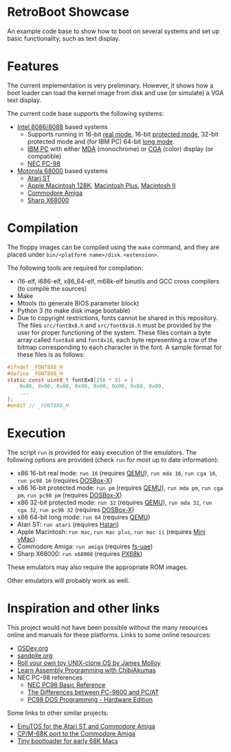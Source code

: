 # RetroBoot Showcase

An example code base to show how to boot on several systems and set up basic functionality, such as text display.

# Features

The current implementation is very preliminary.
However, it shows how a boot loader can load the kernel image from disk and use (or simulate) a VGA text display.

The current code base supports the following systems:

* [Intel 8086/8088](https://en.wikipedia.org/wiki/Intel_8086) based systems
    * Supports running in 16-bit [real mode](https://en.wikipedia.org/wiki/Real_mode), 16-bit [protected mode](https://en.wikipedia.org/wiki/Protected_mode), 32-bit protected mode and (for IBM PC) 64-bit [long mode](https://en.wikipedia.org/wiki/Long_mode).
    * [IBM PC](https://en.wikipedia.org/wiki/IBM_Personal_Computer) with either [MDA](https://en.wikipedia.org/wiki/IBM_Monochrome_Display_Adapter) (monochrome) or [CGA](https://en.wikipedia.org/wiki/Color_Graphics_Adapter) (color) display (or compatible)
    * [NEC PC-98](https://en.wikipedia.org/wiki/PC-98)
* [Motorola 68000](https://en.wikipedia.org/wiki/Motorola_68000) based systems
    * [Atari ST](https://en.wikipedia.org/wiki/Atari_ST)
    * [Apple Macintosh 128K](https://en.wikipedia.org/wiki/Macintosh_128K), [Macintosh Plus](https://en.wikipedia.org/wiki/Macintosh_Plus), [Macintosh II](https://en.wikipedia.org/wiki/Macintosh_II)
    * [Commodore Amiga](https://en.wikipedia.org/wiki/Amiga)
    * [Sharp X68000](https://en.wikipedia.org/wiki/X68000)

# Compilation

The floppy images can be compiled using the `make` command, and they are placed under `bin/<platform name>/disk.<extension>`.

The following tools are required for compilation:

* i16-elf, i686-elf, x86_64-elf, m68k-elf binutils and GCC cross compilers (to compile the sources)
* Make
* Mtools (to generate BIOS parameter block)
* Python 3 (to make disk image bootable)
* Due to copyright restrictions, fonts cannot be shared in this repository. The files `src/font8x8.h` and `src/font8x16.h` must be provided by the user for proper functioning of the system. These files contain a byte array called `font8x8` and `font8x16`, each byte representing a row of the bitmap corresponding to each character in the font. A sample format for these files is as follows:

```c
#ifndef _FONT8X8_H
#define _FONT8X8_H
static const uint8_t font8x8[256 * 8] = {
    0x00, 0x00, 0x00, 0x00, 0x00, 0x00, 0x00, 0x00,
    ...
};
#endif // _FONT8X8_H
```

# Execution

The script `run` is provided for easy execution of the emulators.
The following options are provided (check `run` for most up to date information):

* x86 16-bit real mode: `run 16` (requires [QEMU](https://www.qemu.org/)), `run mda 16`, `run cga 16`, `run pc98 16` (requires [DOSBox-X](https://dosbox-x.com/))
* x86 16-bit protected mode: `run pm` (requires [QEMU](https://www.qemu.org/)), `run mda pm`, `run cga pm`, `run pc98 pm` (requires [DOSBox-X](https://dosbox-x.com/))
* x86 32-bit protected mode: `run 32` (requires [QEMU](https://www.qemu.org/)), `run mda 32`, `run cga 32`, `run pc98 32` (requires [DOSBox-X](https://dosbox-x.com/))
* x86 64-bit long mode: `run 64` (requires [QEMU](https://www.qemu.org/))
* Atari ST: `run atari` (requires [Hatari](https://hatari-emu.org/))
* Apple Macintosh: `run mac`, `run mac plus`, `run mac ii` (requires [Mini vMac](https://www.gryphel.com/c/minivmac/index.html))
* Commodore Amiga: `run amiga` (requires [fs-uae](https://fs-uae.net/))
* Sharp X68000: `run x68000` (requires [PX68k](https://github.com/libretro/px68k-libretro))

These emulators may also require the appropriate ROM images.

Other emulators will probably work as well.

# Inspiration and other links

This project would not have been possible without the many resources online and manuals for these platforms.
Links to some online resources:

* [OSDev.org](https://wiki.osdev.org/Expanded_Main_Page)
* [sandpile.org](https://sandpile.org/)
* [Roll your own toy UNIX-clone OS by James Molloy](http://web.archive.org/web/20160414051121/http://www.jamesmolloy.co.uk/tutorial_html/)
* [Learn Assembly Programming with ChibiAkumas](https://www.chibiakumas.com/68000/)
* NEC PC-98 references
    * [NEC PC98 Basic Reference](https://radioc.web.fc2.com/column/pc98bas/index_en.htm)
    * [The Differences between PC-9800 and PC/AT](https://newsonya.narod.ru/pc9821/diff-at/diff-at-overvw.html)
    * [PC98 DOS Programming - Hardware Edition](https://web.archive.org/web/20041225164712/http://www2.muroran-it.ac.jp/circle/mpc/program/pc98dos/index.html)

Some links to other similar projects:

* [EmuTOS for the Atari ST and Commodore Amiga](https://emutos.sourceforge.io/)
* [CP/M-68K port to the Commodore Amiga](https://github.com/juollila/cpm68k-amiga)
* [Tiny bootloader for early 68K Macs](https://github.com/notvelleda/tiny-mac-bootloader)

